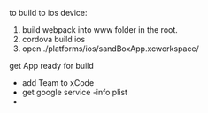 to build to ios device:
1. build webpack into www folder in the root.
2. cordova build ios
3. open ./platforms/ios/sandBoxApp.xcworkspace/


get App ready for build
- add Team to xCode
- get google service -info plist
- 